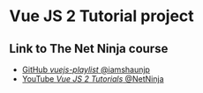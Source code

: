 # Vue JS 2 Tutorial project

## Link to **The Net Ninja** course

- [GitHub _vuejs-playlist_ @iamshaunjp](https://github.com/iamshaunjp/vuejs-playlist)
- [YouTube _Vue JS 2 Tutorials_ @NetNinja](https://youtu.be/5LYrN_cAJoA?list=PL4cUxeGkcC9gQcYgjhBoeQH7wiAyZNrYa)